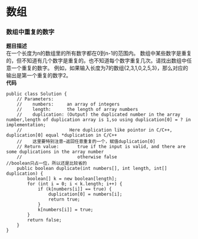 <a name="PcSSl"></a>
# **数组**
<a name="ncnac"></a>
### 数组中重复的数字
**题目描述**<br />在一个长度为n的数组里的所有数字都在0到n-1的范围内。 数组中某些数字是重复的，但不知道有几个数字是重复的。也不知道每个数字重复几次。请找出数组中任意一个重复的数字。 例如，如果输入长度为7的数组{2,3,1,0,2,5,3}，那么对应的输出是第一个重复的数字2。<br />**代码**
```
public class Solution {
    // Parameters:
    //    numbers:     an array of integers
    //    length:      the length of array numbers
    //    duplication: (Output) the duplicated number in the array number,length of duplication array is 1,so using duplication[0] = ? in implementation;
    //                  Here duplication like pointor in C/C++, duplication[0] equal *duplication in C/C++
    //    这里要特别注意~返回任意重复的一个，赋值duplication[0]
    // Return value:       true if the input is valid, and there are some duplications in the array number
    //                     otherwise false
//boolean只占一位，所以还是比较省的
    public boolean duplicate(int numbers[], int length, int[] duplication) {
        boolean[] k = new boolean[length];
        for (int i = 0; i < k.length; i++) {
            if (k[numbers[i]] == true) {
                duplication[0] = numbers[i];
                return true;
            }
            k[numbers[i]] = true;
        }
        return false;
    }
}
```